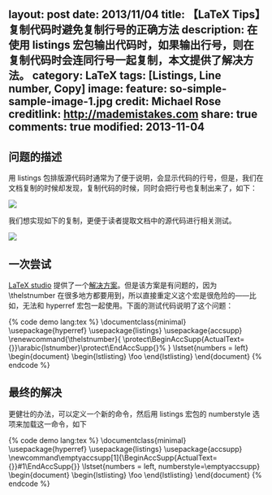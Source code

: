 layout: post
date: 2013/11/04
title: 【LaTeX Tips】复制代码时避免复制行号的正确方法
description: 在使用 listings 宏包输出代码时，如果输出行号，则在复制代码时会连同行号一起复制，本文提供了解决方法。
category: LaTeX
tags: [Listings, Line number, Copy]
image:
  feature: so-simple-sample-image-1.jpg
  credit: Michael Rose
  creditlink: http://mademistakes.com
share: true
comments: true
modified: 2013-11-04
---

## 问题的描述

用 listings 包排版源代码时通常为了便于说明，会显示代码的行号，但是，我们在文档复制的时候却发现，复制代码的时候，同时会把行号也复制出来了，如下：

<!--more-->

![]({{site.root}}/attachment/images/listingsCopy/wrong.png)

我们想实现如下的复制，更便于读者提取文档中的源代码进行相关测试。

![]({{site.root}}/attachment/images/listingsCopy/right.png)

## 一次尝试

[LaTeX studio](http://www.latexstudio.net/) 提供了一个[解决方案](http://www.latexstudio.net/latex-tip-743-how-to-make-text-copy-in-pdf-previewers-ignore-lineno-line-numbers/)。但是该方案是有问题的，因为 \thelstnumber 在很多地方都要用到，所以直接重定义这个宏是很危险的——比如，无法和 hyperref 宏包一起使用。下面的测试代码说明了这个问题：

{% code demo lang:tex %}
\documentclass{minimal}
\usepackage{hyperref}
\usepackage{listings}
\usepackage{accsupp}
\renewcommand{\thelstnumber}{
\protect\BeginAccSupp{ActualText={}}\arabic{lstnumber}\protect\EndAccSupp{}%
}
\lstset{numbers = left}
\begin{document}
\begin{lstlisting}
\foo
\end{lstlisting}
\end{document}
{% endcode %}

## 最终的解决

更健壮的办法，可以定义一个新的命令，然后用 listings 宏包的 numberstyle 选项来加载这一命令，如下

{% code demo lang:tex %}
\documentclass{minimal}
\usepackage{hyperref}
\usepackage{listings}
\usepackage{accsupp}
\newcommand\emptyaccsupp[1]{\BeginAccSupp{ActualText={}}#1\EndAccSupp{}}
\lstset{numbers = left, numberstyle=\emptyaccsupp}
\begin{document}
\begin{lstlisting}
\foo
\end{lstlisting}
\end{document}
{% endcode %}
